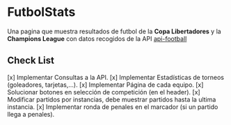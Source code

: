 # FutbolStats

Una pagina que muestra resultados de futbol de la **Copa Libertadores** y la **Champions League** con datos recogidos de la API [api-football](https://www.api-football.com/)

## Check List
[x] Implementar Consultas a la API.
[x] Implementar Estadísticas de torneos (goleadores, tarjetas,...).
[x] Implementar Página de cada equipo.
[x] Solucionar botones en selección de competición (en el header).
[x] Modificar partidos por instancias, debe muestrar partidos hasta la ultima instancia.
[x] Implementar ronda de penales en el marcador (si un partido llega a penales).
